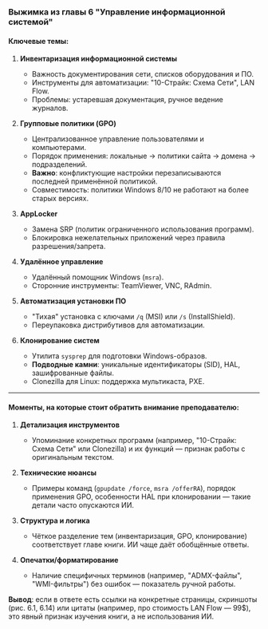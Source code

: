### Выжимка из главы 6 "Управление информационной системой"

#### Ключевые темы:
1. **Инвентаризация информационной системы**  
   - Важность документирования сети, списков оборудования и ПО.  
   - Инструменты для автоматизации: "10-Страйк: Схема Сети", LAN Flow.  
   - Проблемы: устаревшая документация, ручное ведение журналов.  

2. **Групповые политики (GPO)**  
   - Централизованное управление пользователями и компьютерами.  
   - Порядок применения: локальные → политики сайта → домена → подразделений.  
   - **Важно**: конфликтующие настройки перезаписываются последней применённой политикой.  
   - Совместимость: политики Windows 8/10 не работают на более старых версиях.  

3. **AppLocker**  
   - Замена SRP (политик ограниченного использования программ).  
   - Блокировка нежелательных приложений через правила разрешения/запрета.  

4. **Удалённое управление**  
   - Удалённый помощник Windows (`msra`).  
   - Сторонние инструменты: TeamViewer, VNC, RAdmin.  

5. **Автоматизация установки ПО**  
   - "Тихая" установка с ключами `/q` (MSI) или `/s` (InstallShield).  
   - Переупаковка дистрибутивов для автоматизации.  

6. **Клонирование систем**  
   - Утилита `sysprep` для подготовки Windows-образов.  
   - **Подводные камни**: уникальные идентификаторы (SID), HAL, зашифрованные файлы.  
   - Clonezilla для Linux: поддержка мультикаста, PXE.  

---

#### Моменты, на которые стоит обратить внимание преподавателю:
1. **Детализация инструментов**  
   - Упоминание конкретных программ (например, "10-Страйк: Схема Сети" или Clonezilla) и их функций — признак работы с оригинальным текстом.  

2. **Технические нюансы**  
   - Примеры команд (`gpupdate /force`, `msra /offerRA`), порядок применения GPO, особенности HAL при клонировании — такие детали часто опускаются ИИ.  

3. **Структура и логика**  
   - Чёткое разделение тем (инвентаризация, GPO, клонирование) соответствует главе книги. ИИ чаще даёт обобщённые ответы.  

4. **Опечатки/форматирование**  
   - Наличие специфичных терминов (например, "ADMX-файлы", "WMI-фильтры") без ошибок — показатель ручной работы.  

**Вывод**: если в ответе есть ссылки на конкретные страницы, скриншоты (рис. 6.1, 6.14) или цитаты (например, про стоимость LAN Flow — 99$), это явный признак изучения книги, а не использования ИИ.